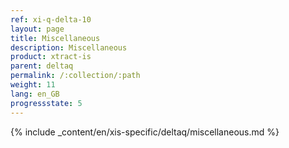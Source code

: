 ```yaml
---
ref: xi-q-delta-10
layout: page
title: Miscellaneous
description: Miscellaneous
product: xtract-is
parent: deltaq
permalink: /:collection/:path
weight: 11
lang: en_GB
progressstate: 5
---
```


{% include _content/en/xis-specific/deltaq/miscellaneous.md %}
